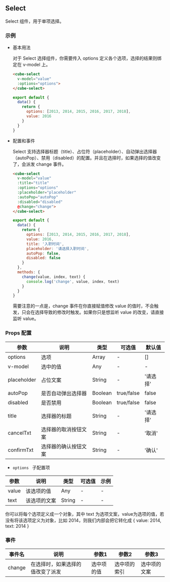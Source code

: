 ## Select

Select 组件，用于单项选择。

### 示例

- 基本用法

  对于 Select 选择组件，你需要传入 options 定义各个选项，选择的结果则绑定在 v-model 上。

  ```html
  <cube-select
    v-model="value"
    :options="options">
  </cube-select>
  ```
  ```js
  export default {
    data() {
      return {
        options: [2013, 2014, 2015, 2016, 2017, 2018],
        value: 2016
      }
    }
  }
  ```

- 配置和事件

  Select 支持选择器标题（title）、占位符（placeholder）、自动弹出选择器（autoPop）、禁用（disabled）的配置。并且在选择时，如果选择的值改变了，会派发 change 事件。

  ```html
  <cube-select
    v-model="value"
    :title="title"
    :options="options"
    :placeholder="placeholder"
    :autoPop="autoPop"
    :disabled="disabled"
    @change="change">
  </cube-select>
  ```
  ```js
  export default {
    data() {
      return {
        options: [2013, 2014, 2015, 2016, 2017, 2018],
        value: 2016,
        title: '入职时间',
        placeholder: '请选择入职时间',
        autoPop: false,
        disabled: false
      }
    },
    methods: {
      change(value, index, text) {
        console.log('change', value, index, text)
      }
    }
  }
  ```

  需要注意的一点是，change 事件在你直接赋值修改 value 的值时，不会触发，只会在选择导致的修改时触发。如果你只是想监听 value 的改变，请直接监听 value。

### Props 配置

| 参数 | 说明 | 类型 | 可选值 | 默认值 |
| - | - | - | - | - |
| options | 选项 | Array | - | [] |
| v-model | 选中的值 | Any | - | - |
| placeholder | 占位文案 | String | - | '请选择' |
| autoPop | 是否自动弹出选择器 | Boolean | true/false | false |
| disabled | 是否禁用 | Boolean | true/false | false |
| title | 选择器的标题 | String | - | '请选择' |
| cancelTxt | 选择器的取消按钮文案 | String | - | '取消' |
| confirmTxt | 选择器的确认按钮文案 | String | - | '确认' |

- `options ` 子配置项

| 参数 | 说明 | 类型 | 可选值 | 示例 |
| - | - | - | - | - |
| value | 该选项的值 | Any | - | - |
| text | 该选项的文案 | String | - | - |

你可以将每个选项定义成一个对象，其中 text 为选项文案，value为选项的值，若没有将该选项定义为对象，比如 2014，则我们内部会把它转化成 { value: 2014, text: 2014 }

### 事件

| 事件名 | 说明 | 参数1 | 参数2 | 参数3 |
| - | - | - | - | - |
| change | 在选择时，如果选择的值改变了派发 | 选中项的值 | 选中项的索引 | 选中项的文案 |
